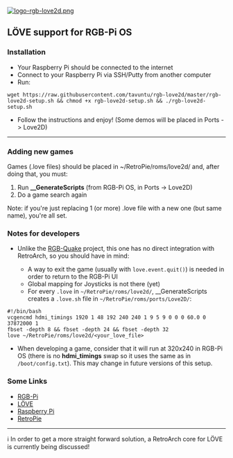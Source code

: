[![logo-rgb-love2d.png](https://i.postimg.cc/8C4cJNzr/logo-rgb-love2d.png)](https://postimg.cc/KKKxCXLZ)

## LÖVE support for RGB-Pi OS

### Installation

* Your Raspberry Pi should be connected to the internet
* Connect to your Raspberry Pi via SSH/Putty from another computer
* Run:

```
wget https://raw.githubusercontent.com/tavuntu/rgb-love2d/master/rgb-love2d-setup.sh && chmod +x rgb-love2d-setup.sh && ./rgb-love2d-setup.sh
```
* Follow the instructions and enjoy! (Some demos will be placed in Ports -> Love2D)

---

### Adding new games

Games (.love files) should be placed in ~/RetroPie/roms/love2d/ and, after doing that, you must:

1. Run **__GenerateScripts** (from RGB-Pi OS, in Ports -> Love2D)
2. Do a game search again

Note: if you're just replacing 1 (or more) .love file with a new one (but same name), you're all set.

### Notes for developers

* Unlike the [RGB-Quake](https://github.com/tavuntu/rgb-quake) project, this one has no direct integration with RetroArch, so you should have in mind:

  * A way to exit the game (usually with ```love.event.quit()```) is needed in order to return to the RGB-Pi UI
  * Global mapping for Joysticks is not there (yet)
  * For every ```.love``` in ```~/RetroPie/roms/love2d/```, __GenerateScripts creates a ```.love.sh``` file in ```~/RetroPie/roms/ports/Love2D/```:

```shell
#!/bin/bash
vcgencmd hdmi_timings 1920 1 48 192 240 240 1 9 5 9 0 0 0 60.0 0 37872000 1
fbset -depth 8 && fbset -depth 24 && fbset -depth 32
love ~/RetroPie/roms/love2d/<your_love_file>
```
* When developing a game, consider that it will run at 320x240 in RGB-Pi OS (there is no **hdmi_timings** swap so it uses the same as in ```/boot/config.txt```). This may change in future versions of this setup.

### Some Links

* [RGB-Pi](https://www.rgb-pi.com/)
* [LÖVE](https://love2d.org/)
* [Raspberry Pi](https://www.raspberrypi.org/)
* [RetroPie](https://retropie.org.uk/)

---

 :information_source: In order to get a more straight forward solution, a RetroArch core for LÖVE is currently being discussed!
